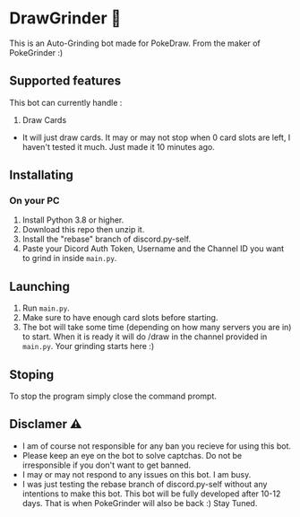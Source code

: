 # DrawGrinder  🤖
This is an Auto-Grinding bot made for PokeDraw. From the maker of PokeGrinder :)

## Supported features
This bot can currently handle :
1. Draw Cards
- It will just draw cards. It may or may not stop when 0 card slots are left, I haven't tested it much. Just made it 10 minutes ago.

## Installating

### On your PC
1. Install Python 3.8 or higher.
2. Download this repo then unzip it.
3. Install the "rebase" branch of discord.py-self.
4. Paste your Dicord Auth Token, Username and the Channel ID you want to grind in inside `main.py`.

## Launching 
1. Run `main.py`.
2. Make sure to have enough card slots before starting.
3. The bot will take some time (depending on how many servers you are in) to start. When it is ready it will do /draw in the channel provided in `main.py`. Your grinding starts here :)

## Stoping
To stop the program simply close the command prompt.

## Disclamer ⚠️
- I am of course not responsible for any ban you recieve for using this bot.
- Please keep an eye on the bot to solve captchas. Do not be irresponsible if you don't want to get banned.
- I may or may not respond to any issues on this bot. I am busy.
- I was just testing the rebase branch of discord.py-self without any intentions to make this bot. This bot will be fully developed after 10-12 days. That is when PokeGrinder will also be back :) Stay Tuned.